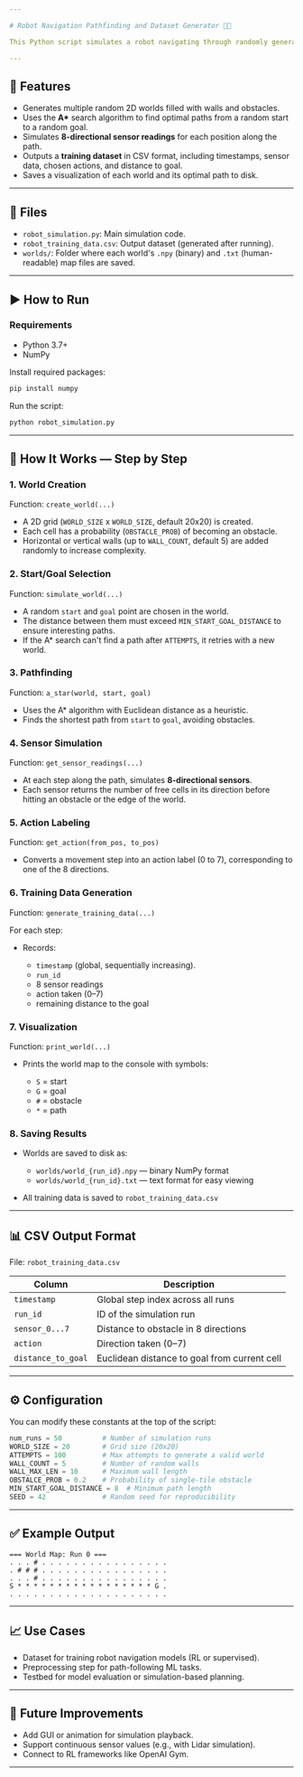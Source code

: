 ```yaml
---

# Robot Navigation Pathfinding and Dataset Generator 🧭🤖

This Python script simulates a robot navigating through randomly generated 2D grid worlds with obstacles, using the A\* pathfinding algorithm. It collects sensor-based training data for each step of the path and saves the results to a CSV file. This is ideal for building datasets for machine learning models that learn to navigate environments or mimic optimal paths.

---
```


## 📌 Features

* Generates multiple random 2D worlds filled with walls and obstacles.
* Uses the **A\*** search algorithm to find optimal paths from a random start to a random goal.
* Simulates **8-directional sensor readings** for each position along the path.
* Outputs a **training dataset** in CSV format, including timestamps, sensor data, chosen actions, and distance to goal.
* Saves a visualization of each world and its optimal path to disk.

---

## 📁 Files

* `robot_simulation.py`: Main simulation code.
* `robot_training_data.csv`: Output dataset (generated after running).
* `worlds/`: Folder where each world's `.npy` (binary) and `.txt` (human-readable) map files are saved.

---

## ▶️ How to Run

### Requirements

* Python 3.7+
* NumPy

Install required packages:

```bash
pip install numpy
```

Run the script:

```bash
python robot_simulation.py
```

---

## 🧠 How It Works — Step by Step

### 1. **World Creation**

Function: `create_world(...)`

* A 2D grid (`WORLD_SIZE` x `WORLD_SIZE`, default 20x20) is created.
* Each cell has a probability (`OBSTACLE_PROB`) of becoming an obstacle.
* Horizontal or vertical walls (up to `WALL_COUNT`, default 5) are added randomly to increase complexity.

### 2. **Start/Goal Selection**

Function: `simulate_world(...)`

* A random `start` and `goal` point are chosen in the world.
* The distance between them must exceed `MIN_START_GOAL_DISTANCE` to ensure interesting paths.
* If the A\* search can't find a path after `ATTEMPTS`, it retries with a new world.

### 3. **Pathfinding**

Function: `a_star(world, start, goal)`

* Uses the A\* algorithm with Euclidean distance as a heuristic.
* Finds the shortest path from `start` to `goal`, avoiding obstacles.

### 4. **Sensor Simulation**

Function: `get_sensor_readings(...)`

* At each step along the path, simulates **8-directional sensors**.
* Each sensor returns the number of free cells in its direction before hitting an obstacle or the edge of the world.

### 5. **Action Labeling**

Function: `get_action(from_pos, to_pos)`

* Converts a movement step into an action label (0 to 7), corresponding to one of the 8 directions.

### 6. **Training Data Generation**

Function: `generate_training_data(...)`

For each step:

* Records:

  * `timestamp` (global, sequentially increasing).
  * `run_id`
  * 8 sensor readings
  * action taken (0–7)
  * remaining distance to the goal

### 7. **Visualization**

Function: `print_world(...)`

* Prints the world map to the console with symbols:

  * `S` = start
  * `G` = goal
  * `#` = obstacle
  * `*` = path

### 8. **Saving Results**

* Worlds are saved to disk as:

  * `worlds/world_{run_id}.npy` — binary NumPy format
  * `worlds/world_{run_id}.txt` — text format for easy viewing
* All training data is saved to `robot_training_data.csv`

---

## 📊 CSV Output Format

File: `robot_training_data.csv`

| Column             | Description                                  |
| ------------------ | -------------------------------------------- |
| `timestamp`        | Global step index across all runs            |
| `run_id`           | ID of the simulation run                     |
| `sensor_0...7`     | Distance to obstacle in 8 directions         |
| `action`           | Direction taken (0–7)                        |
| `distance_to_goal` | Euclidean distance to goal from current cell |

---

## ⚙️ Configuration

You can modify these constants at the top of the script:

```python
num_runs = 50          # Number of simulation runs
WORLD_SIZE = 20        # Grid size (20x20)
ATTEMPTS = 100         # Max attempts to generate a valid world
WALL_COUNT = 5         # Number of random walls
WALL_MAX_LEN = 10      # Maximum wall length
OBSTALCE_PROB = 0.2    # Probability of single-tile obstacle
MIN_START_GOAL_DISTANCE = 8  # Minimum path length
SEED = 42              # Random seed for reproducibility
```

---

## ✅ Example Output

```text
=== World Map: Run 0 ===
. . . # . . . . . . . . . . . . . . . .
. # # # . . . . . . . . . . . . . . . .
. . . # . . . . . . . . . . . . . . . .
S * * * * * * * * * * * * * * * * * G .
. . . . . . . . . . . . . . . . . . . .
```

---

## 📈 Use Cases

* Dataset for training robot navigation models (RL or supervised).
* Preprocessing step for path-following ML tasks.
* Testbed for model evaluation or simulation-based planning.

---

## 🧪 Future Improvements

* Add GUI or animation for simulation playback.
* Support continuous sensor values (e.g., with Lidar simulation).
* Connect to RL frameworks like OpenAI Gym.

---

